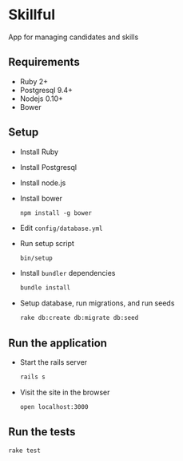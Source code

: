 # Skillful

App for managing candidates and skills

## Requirements

* Ruby 2+
* Postgresql 9.4+
* Nodejs 0.10+
* Bower

## Setup

* Install Ruby

* Install Postgresql

* Install node.js

* Install bower
  ```
  npm install -g bower
  ```

* Edit `config/database.yml`

* Run setup script
  ```bash
  bin/setup
  ```

* Install `bundler` dependencies
  ```bash
  bundle install
  ```

* Setup database, run migrations, and run seeds
  ```bash
  rake db:create db:migrate db:seed
  ```

## Run the application

* Start the rails server
  ```bash
  rails s
  ```

* Visit the site in the browser
  ```bash
  open localhost:3000
  ```

## Run the tests
  ```bash
  rake test
  ```

